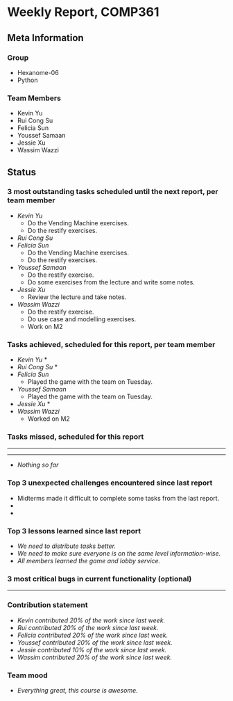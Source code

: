 # Weekly Report, COMP361

## Meta Information

### Group

 * Hexanome-06
 * Python

### Team Members

 * Kevin Yu
 * Rui Cong Su
 * Felicia Sun
 * Youssef Samaan
 * Jessie Xu
 * Wassim Wazzi

## Status

### 3 most outstanding tasks scheduled until the next report, per team member

 * *Kevin Yu*
    * Do the Vending Machine exercises.
    * Do the restify exercises.
 * *Rui Cong Su*
 * *Felicia Sun*
    * Do the Vending Machine exercises.
    * Do the restify exercises.
 * *Youssef Samaan*
    * Do the restify exercise.
    * Do some exercises from the lecture and write some notes.
 * *Jessie Xu*
    * Review the lecture and take notes.
 * *Wassim Wazzi*
   * Do the restify exercise.
   * Do use case and modelling exercises.
   * Work on M2

### Tasks achieved, scheduled for this report, per team member

 * *Kevin Yu*
    * 
 * *Rui Cong Su*
    * 
 * *Felicia Sun*
    * Played the game with the team on Tuesday.
 * *Youssef Samaan*
    * Played the game with the team on Tuesday.
 * *Jessie Xu*
    * 
 * *Wassim Wazzi*
    * Worked on M2

### Tasks missed, scheduled for this report

 * **
 * **
 * *Nothing so far*

### Top 3 unexpected challenges encountered since last report

 * Midterms made it difficult to complete some tasks from the last report.
 *
 *

### Top 3 lessons learned since last report

 * *We need to distribute tasks better.*
 * *We need to make sure everyone is on the same level information-wise.*
 * *All members learned the game and lobby service.*

### 3 most critical bugs in current functionality (optional)

 * **

### Contribution statement

 * *Kevin contributed 20% of the work since last week.*
 * *Rui contributed 20% of the work since last week.*
 * *Felicia contributed 20% of the work since last week.*
 * *Youssef contributed 20% of the work since last week.*
 * *Jessie contributed 10% of the work since last week.*
 * *Wassim contributed 20% of the work since last week.*

### Team mood

 * *Everything great, this course is awesome.*
